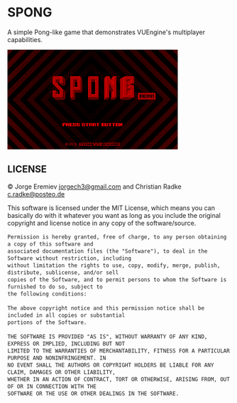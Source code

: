 # SPONG

A simple Pong-like game that demonstrates VUEngine's multiplayer capabilities.

![](screenshot.png?raw=true)

## LICENSE

© Jorge Eremiev <jorgech3@gmail.com> and Christian Radke <c.radke@posteo.de>

This software is licensed under the MIT License, which means you can basically do with it whatever you
want as long as you include the original copyright and license notice in any copy of the software/source.

    Permission is hereby granted, free of charge, to any person obtaining a copy of this software and
    associated documentation files (the "Software"), to deal in the Software without restriction, including
    without limitation the rights to use, copy, modify, merge, publish, distribute, sublicense, and/or sell
    copies of the Software, and to permit persons to whom the Software is furnished to do so, subject to
    the following conditions:

    The above copyright notice and this permission notice shall be included in all copies or substantial
    portions of the Software.

    THE SOFTWARE IS PROVIDED "AS IS", WITHOUT WARRANTY OF ANY KIND, EXPRESS OR IMPLIED, INCLUDING BUT NOT
    LIMITED TO THE WARRANTIES OF MERCHANTABILITY, FITNESS FOR A PARTICULAR PURPOSE AND NONINFRINGEMENT. IN
    NO EVENT SHALL THE AUTHORS OR COPYRIGHT HOLDERS BE LIABLE FOR ANY CLAIM, DAMAGES OR OTHER LIABILITY,
    WHETHER IN AN ACTION OF CONTRACT, TORT OR OTHERWISE, ARISING FROM, OUT OF OR IN CONNECTION WITH THE
    SOFTWARE OR THE USE OR OTHER DEALINGS IN THE SOFTWARE.
